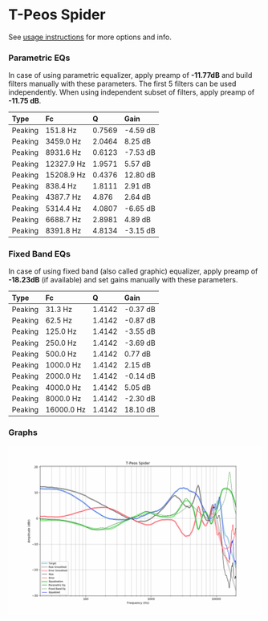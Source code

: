 # T-Peos Spider
See [usage instructions](https://github.com/jaakkopasanen/AutoEq#usage) for more options and info.

### Parametric EQs
In case of using parametric equalizer, apply preamp of **-11.77dB** and build filters manually
with these parameters. The first 5 filters can be used independently.
When using independent subset of filters, apply preamp of **-11.75 dB**.

| Type    | Fc         |      Q | Gain     |
|:--------|:-----------|:-------|:---------|
| Peaking | 151.8 Hz   | 0.7569 | -4.59 dB |
| Peaking | 3459.0 Hz  | 2.0464 | 8.25 dB  |
| Peaking | 8931.6 Hz  | 0.6123 | -7.53 dB |
| Peaking | 12327.9 Hz | 1.9571 | 5.57 dB  |
| Peaking | 15208.9 Hz | 0.4376 | 12.80 dB |
| Peaking | 838.4 Hz   | 1.8111 | 2.91 dB  |
| Peaking | 4387.7 Hz  | 4.876  | 2.64 dB  |
| Peaking | 5314.4 Hz  | 4.0807 | -6.65 dB |
| Peaking | 6688.7 Hz  | 2.8981 | 4.89 dB  |
| Peaking | 8391.8 Hz  | 4.8134 | -3.15 dB |

### Fixed Band EQs
In case of using fixed band (also called graphic) equalizer, apply preamp of **-18.23dB**
(if available) and set gains manually with these parameters.

| Type    | Fc         |      Q | Gain     |
|:--------|:-----------|:-------|:---------|
| Peaking | 31.3 Hz    | 1.4142 | -0.37 dB |
| Peaking | 62.5 Hz    | 1.4142 | -0.87 dB |
| Peaking | 125.0 Hz   | 1.4142 | -3.55 dB |
| Peaking | 250.0 Hz   | 1.4142 | -3.69 dB |
| Peaking | 500.0 Hz   | 1.4142 | 0.77 dB  |
| Peaking | 1000.0 Hz  | 1.4142 | 2.15 dB  |
| Peaking | 2000.0 Hz  | 1.4142 | -0.14 dB |
| Peaking | 4000.0 Hz  | 1.4142 | 5.05 dB  |
| Peaking | 8000.0 Hz  | 1.4142 | -2.30 dB |
| Peaking | 16000.0 Hz | 1.4142 | 18.10 dB |

### Graphs
![](./T-Peos%20Spider.png)
